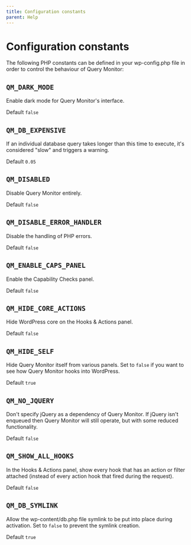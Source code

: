 ```yaml
---
title: Configuration constants
parent: Help
---
```


# Configuration constants

The following PHP constants can be defined in your wp-config.php file in order to control the behaviour of Query Monitor:

## `QM_DARK_MODE`

Enable dark mode for Query Monitor's interface.

Default `false`

## `QM_DB_EXPENSIVE`

If an individual database query takes longer than this time to execute, it's considered "slow" and triggers a warning.

Default `0.05`

## `QM_DISABLED`

Disable Query Monitor entirely.

Default `false`

## `QM_DISABLE_ERROR_HANDLER`

Disable the handling of PHP errors.

Default `false`

## `QM_ENABLE_CAPS_PANEL`

Enable the Capability Checks panel.

Default `false`

## `QM_HIDE_CORE_ACTIONS`

Hide WordPress core on the Hooks & Actions panel.

Default `false`

## `QM_HIDE_SELF`

Hide Query Monitor itself from various panels. Set to `false` if you want to see how Query Monitor hooks into WordPress.

Default `true`

## `QM_NO_JQUERY`

Don't specify jQuery as a dependency of Query Monitor. If jQuery isn't enqueued then Query Monitor will still operate, but with some reduced functionality.

Default `false`

## `QM_SHOW_ALL_HOOKS`

In the Hooks & Actions panel, show every hook that has an action or filter attached (instead of every action hook that fired during the request).

Default `false`

## `QM_DB_SYMLINK`

Allow the wp-content/db.php file symlink to be put into place during activation. Set to `false` to prevent the symlink creation.

Default `true`
